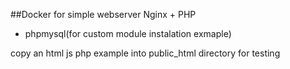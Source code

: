 
##Docker for simple webserver Nginx + PHP
+ phpmysql(for custom module instalation exmaple)

copy an html js php example
into public_html directory for testing
